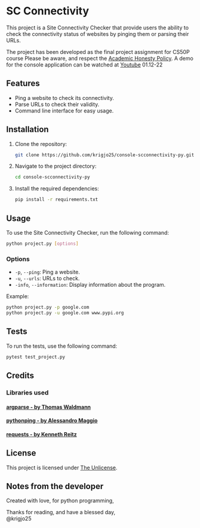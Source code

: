 # SC Connectivity
This project is a Site Connectivity Checker that provide users the ability to check the connectivity status of websites by pinging them or parsing their URLs.

The project has been developed as the final project assignment for CS50P course
Please be aware, and respect the [Academic Honesty Policy](https://cs50.harvard.edu/x/2023/honesty/).
A demo for the console application can be watched at [Youtube](https://www.youtube.com/watch?v=j-iIdt9iBcY)
01.12-22

## Features
- Ping a website to check its connectivity.
- Parse URLs to check their validity.
- Command line interface for easy usage.

## Installation
1. Clone the repository:
    ```sh
    git clone https://github.com/krigjo25/console-scconnectivity-py.git
    ```
2. Navigate to the project directory:
    ```sh
    cd console-scconnectivity-py
    ```
3. Install the required dependencies:
    ```sh
    pip install -r requirements.txt
    ```

## Usage
To use the Site Connectivity Checker, run the following command:

```sh
python project.py [options]
```

### Options
- `-p`, `--ping`: Ping a website.
- `-u`, `--urls`: URLs to check.
- `-info`, `--information`: Display information about the program.

Example:
```sh
python project.py -p google.com
python project.py -u google.com www.pypi.org
```

## Tests

To run the tests, use the following command:

```sh
pytest test_project.py
```

## Credits

###  Libraries used
#### [argparse      - by Thomas Waldmann](https://pypi.org/project/argparse/)
#### [pythonping    - by Alessandro Maggio](https://pypi.org/project/pythonping/)
#### [requests      - by  Kenneth Reitz](https://requests.readthedocs.io/en/latest/)


## License
This project is licensed under [The Unlicense](./LICENCE).

## Notes from the developer
Created with love, for python programming,

Thanks for reading, and have a blessed day,<br>
@krigjo25



